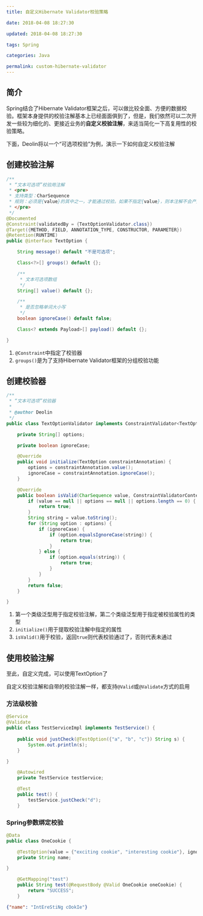 ```yaml
---
title: 自定义Hibernate Validator校验策略

date: 2018-04-08 18:27:30

updated: 2018-04-08 18:27:30

tags: Spring

categories: Java

permalink: custom-hibernate-validator
---
```


## 简介

Spring结合了Hibernate Validator框架之后，可以做比较全面、方便的数据校验。框架本身提供的校验注解基本上已经面面俱到了，但是，我们依然可以二次开发一些较为细化的、更接近业务的**自定义校验注解**，来适当简化一下高复用性的校验策略。

下面，Deolin将以一个“可选项校验”为例，演示一下如何自定义校验注解

## 创建校验注解

~~~java
/**
 * “文本可选项”校验用注解
 * <pre>
 * 支持类型：CharSequence
 * 规则：必须是{value}的其中之一，才能通过校验。如果不指定{value}，则本注解不会产生任何作用
 * </pre>
 */
@Documented
@Constraint(validatedBy = {TextOptionValidator.class})
@Target({METHOD, FIELD, ANNOTATION_TYPE, CONSTRUCTOR, PARAMETER})
@Retention(RUNTIME)
public @interface TextOption {

    String message() default "不是可选项";

    Class<?>[] groups() default {};

    /**
     * 文本可选项数组
     */
    String[] value() default {};

    /**
     * 是否忽略单词大小写
     */
    boolean ignoreCase() default false;

    Class<? extends Payload>[] payload() default {};

}
~~~

1. `@Constraint`中指定了校验器
2. `groups()`是为了支持Hibernate Validator框架的分组校验功能

## 创建校验器

~~~java
/**
 * “文本可选项”校验器
 *
 * @author Deolin
 */
public class TextOptionValidator implements ConstraintValidator<TextOption, CharSequence> {

    private String[] options;

    private boolean ignoreCase;

    @Override
    public void initialize(TextOption constraintAnnotation) {
        options = constraintAnnotation.value();
        ignoreCase = constraintAnnotation.ignoreCase();
    }

    @Override
    public boolean isValid(CharSequence value, ConstraintValidatorContext context) {
        if (value == null || options == null || options.length == 0) {
            return true;
        }
        String string = value.toString();
        for (String option : options) {
            if (ignoreCase) {
                if (option.equalsIgnoreCase(string)) {
                    return true;
                }
            } else {
                if (option.equals(string)) {
                    return true;
                }
            }
        }
        return false;
    }

}
~~~

1. 第一个类级泛型用于指定校验注解，第二个类级泛型用于指定被校验属性的类型
2. `initialize()`用于提取校验注解中指定的属性
3. `isValid()`用于校验，返回`true`则代表校验通过了，否则代表未通过

## 使用校验注解

至此，自定义完成，可以使用TextOption了

自定义校验注解和自带的校验注解一样，都支持`@Valid`或`@Validate`方式的启用

### 方法级校验

~~~java
@Service
@Validate
public class TestServiceImpl implements TestService() {
    
    public void justCheck(@TestOption({"a", "b", "c"}) String s) {
        System.out.println(s);
    }

}

~~~

~~~java
	@Autowired
	private TestService testService;

	@Test
	public test() {
        testService.justCheck("d");
	}

~~~

### Spring参数绑定校验

~~~java
@Data
public class OneCookie {

    @TestOption(value = {"exciting cookie", "interesting cookie"}, ignoreCase = true)
    private String name;

}
~~~

~~~java
	@GetMapping("test")
	public String test(@RequestBody @Valid OneCookie oneCookie) {
        return "SUCCESS";
	}
~~~

~~~json
{"name": "IntEreStiNg cOokIe"}
~~~

